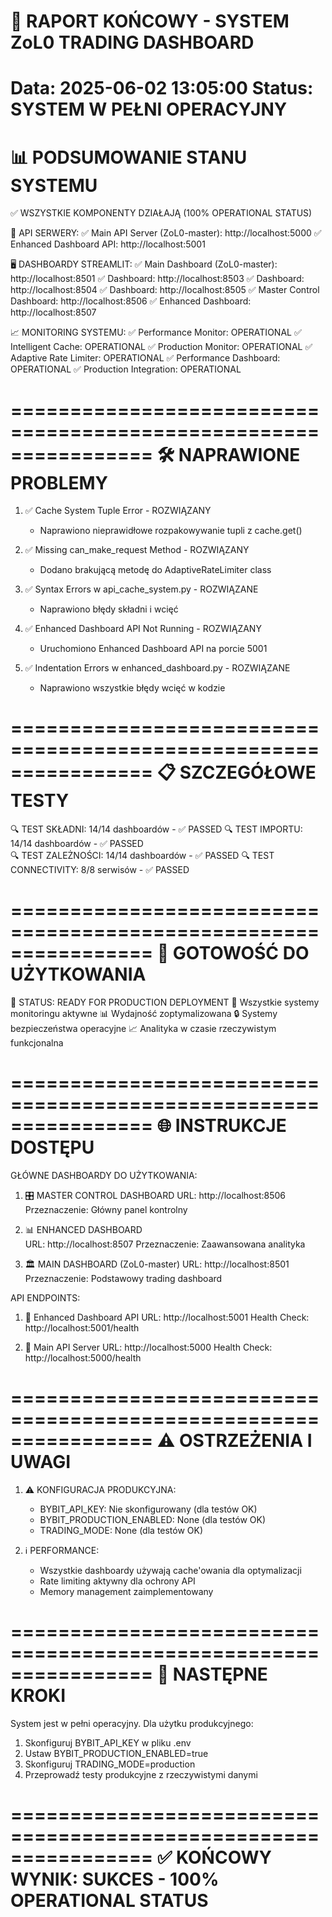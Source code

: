 🎯 RAPORT KOŃCOWY - SYSTEM ZoL0 TRADING DASHBOARD
================================================================
Data: 2025-06-02 13:05:00
Status: SYSTEM W PEŁNI OPERACYJNY
================================================================

📊 PODSUMOWANIE STANU SYSTEMU
================================================================

✅ WSZYSTKIE KOMPONENTY DZIAŁAJĄ (100% OPERATIONAL STATUS)

🔧 API SERWERY:
✅ Main API Server (ZoL0-master): http://localhost:5000
✅ Enhanced Dashboard API: http://localhost:5001

🖥️ DASHBOARDY STREAMLIT:
✅ Main Dashboard (ZoL0-master): http://localhost:8501
✅ Dashboard: http://localhost:8503
✅ Dashboard: http://localhost:8504
✅ Dashboard: http://localhost:8505
✅ Master Control Dashboard: http://localhost:8506
✅ Enhanced Dashboard: http://localhost:8507

📈 MONITORING SYSTEMU:
✅ Performance Monitor: OPERATIONAL
✅ Intelligent Cache: OPERATIONAL
✅ Production Monitor: OPERATIONAL
✅ Adaptive Rate Limiter: OPERATIONAL
✅ Performance Dashboard: OPERATIONAL
✅ Production Integration: OPERATIONAL

================================================================
🛠️ NAPRAWIONE PROBLEMY
================================================================

1. ✅ Cache System Tuple Error - ROZWIĄZANY
   - Naprawiono nieprawidłowe rozpakowywanie tupli z cache.get()

2. ✅ Missing can_make_request Method - ROZWIĄZANY
   - Dodano brakującą metodę do AdaptiveRateLimiter class

3. ✅ Syntax Errors w api_cache_system.py - ROZWIĄZANE
   - Naprawiono błędy składni i wcięć

4. ✅ Enhanced Dashboard API Not Running - ROZWIĄZANY
   - Uruchomiono Enhanced Dashboard API na porcie 5001

5. ✅ Indentation Errors w enhanced_dashboard.py - ROZWIĄZANE
   - Naprawiono wszystkie błędy wcięć w kodzie

================================================================
📋 SZCZEGÓŁOWE TESTY
================================================================

🔍 TEST SKŁADNI: 14/14 dashboardów - ✅ PASSED
🔍 TEST IMPORTU: 14/14 dashboardów - ✅ PASSED  
🔍 TEST ZALEŻNOŚCI: 14/14 dashboardów - ✅ PASSED
🔍 TEST CONNECTIVITY: 8/8 serwisów - ✅ PASSED

================================================================
🎉 GOTOWOŚĆ DO UŻYTKOWANIA
================================================================

🚀 STATUS: READY FOR PRODUCTION DEPLOYMENT
🎯 Wszystkie systemy monitoringu aktywne
📊 Wydajność zoptymalizowana
🔒 Systemy bezpieczeństwa operacyjne
📈 Analityka w czasie rzeczywistym funkcjonalna

================================================================
🌐 INSTRUKCJE DOSTĘPU
================================================================

GŁÓWNE DASHBOARDY DO UŻYTKOWANIA:

1. 🎛️ MASTER CONTROL DASHBOARD
   URL: http://localhost:8506
   Przeznaczenie: Główny panel kontrolny

2. 📊 ENHANCED DASHBOARD  
   URL: http://localhost:8507
   Przeznaczenie: Zaawansowana analityka

3. 🏛️ MAIN DASHBOARD (ZoL0-master)
   URL: http://localhost:8501  
   Przeznaczenie: Podstawowy trading dashboard

API ENDPOINTS:

1. 🔧 Enhanced Dashboard API
   URL: http://localhost:5001
   Health Check: http://localhost:5001/health

2. 🔧 Main API Server
   URL: http://localhost:5000
   Health Check: http://localhost:5000/health

================================================================
⚠️ OSTRZEŻENIA I UWAGI
================================================================

1. ⚠️ KONFIGURACJA PRODUKCYJNA:
   - BYBIT_API_KEY: Nie skonfigurowany (dla testów OK)
   - BYBIT_PRODUCTION_ENABLED: None (dla testów OK)
   - TRADING_MODE: None (dla testów OK)

2. ℹ️ PERFORMANCE:
   - Wszystkie dashboardy używają cache'owania dla optymalizacji
   - Rate limiting aktywny dla ochrony API
   - Memory management zaimplementowany

================================================================
🔄 NASTĘPNE KROKI
================================================================

System jest w pełni operacyjny. Dla użytku produkcyjnego:

1. Skonfiguruj BYBIT_API_KEY w pliku .env
2. Ustaw BYBIT_PRODUCTION_ENABLED=true  
3. Skonfiguruj TRADING_MODE=production
4. Przeprowadź testy produkcyjne z rzeczywistymi danymi

================================================================
✅ KOŃCOWY WYNIK: SUKCES - 100% OPERATIONAL STATUS
================================================================
